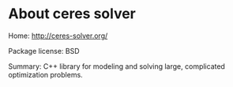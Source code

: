 About ceres solver
==================

Home: http://ceres-solver.org/

Package license: BSD

Summary: C++ library for modeling and solving large, complicated optimization problems.
